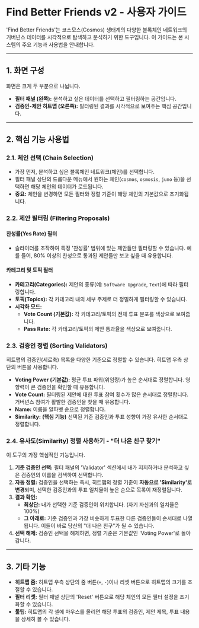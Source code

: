 # Find Better Friends v2 - 사용자 가이드

'Find Better Friends'는 코스모스(Cosmos) 생태계의 다양한 블록체인 네트워크의 거버넌스 데이터를 시각적으로 탐색하고 분석하기 위한 도구입니다. 이 가이드는 본 시스템의 주요 기능과 사용법을 안내합니다.

---

## 1. 화면 구성

화면은 크게 두 부분으로 나뉩니다.

-   **필터 패널 (왼쪽):** 분석하고 싶은 데이터를 선택하고 필터링하는 공간입니다.
-   **검증인-제안 히트맵 (오른쪽):** 필터링된 결과를 시각적으로 보여주는 핵심 공간입니다.

---

## 2. 핵심 기능 사용법

### 2.1. 체인 선택 (Chain Selection)

-   가장 먼저, 분석하고 싶은 블록체인 네트워크(체인)를 선택합니다.
-   필터 패널 상단의 드롭다운 메뉴에서 원하는 체인(`cosmos`, `osmosis`, `juno` 등)을 선택하면 해당 체인의 데이터가 로드됩니다.
-   **중요:** 체인을 변경하면 모든 필터와 정렬 기준이 해당 체인의 기본값으로 초기화됩니다.

### 2.2. 제안 필터링 (Filtering Proposals)

#### 찬성률(Yes Rate) 필터

-   슬라이더를 조작하여 특정 '찬성률' 범위에 있는 제안들만 필터링할 수 있습니다. 예를 들어, 80% 이상의 찬성으로 통과된 제안들만 보고 싶을 때 유용합니다.

#### 카테고리 및 토픽 필터

-   **카테고리(Categories):** 제안의 종류(예: `Software Upgrade`, `Text`)에 따라 필터링합니다.
-   **토픽(Topics):** 각 카테고리 내의 세부 주제로 더 정밀하게 필터링할 수 있습니다.
-   **시각화 모드:**
    -   **Vote Count (기본값):** 각 카테고리/토픽의 전체 투표 분포를 색상으로 보여줍니다.
    -   **Pass Rate:** 각 카테고리/토픽의 제안 통과율을 색상으로 보여줍니다.

### 2.3. 검증인 정렬 (Sorting Validators)

히트맵의 검증인(세로축) 목록을 다양한 기준으로 정렬할 수 있습니다. 히트맵 우측 상단의 버튼을 사용합니다.

-   **Voting Power (기본값):** 평균 투표 파워(위임량)가 높은 순서대로 정렬합니다. 영향력이 큰 검증인을 확인할 때 유용합니다.
-   **Vote Count:** 필터링된 제안에 대한 투표 참여 횟수가 많은 순서대로 정렬합니다. 거버넌스 참여가 활발한 검증인을 찾을 때 유용합니다.
-   **Name:** 이름을 알파벳 순으로 정렬합니다.
-   **Similarity:** **(핵심 기능)** 선택된 기준 검증인과 투표 성향이 가장 유사한 순서대로 정렬합니다.

### 2.4. 유사도(Similarity) 정렬 사용하기 - "더 나은 친구 찾기"

이 도구의 가장 핵심적인 기능입니다.

1.  **기준 검증인 선택:** 필터 패널의 'Validator' 섹션에서 내가 지지하거나 분석하고 싶은 검증인의 이름을 검색하여 선택합니다.
2.  **자동 정렬:** 검증인을 선택하는 즉시, 히트맵의 정렬 기준이 **자동으로 'Similarity'로 변경**되며, 선택한 검증인과의 투표 일치율이 높은 순으로 목록이 재정렬됩니다.
3.  **결과 확인:**
    -   **최상단:** 내가 선택한 기준 검증인이 위치합니다. (자기 자신과의 일치율은 100%)
    -   **그 아래로:** 기준 검증인과 가장 비슷하게 투표한 다른 검증인들이 순서대로 나열됩니다. 이들이 바로 당신의 "더 나은 친구"가 될 수 있습니다.
4.  **선택 해제:** 검증인 선택을 해제하면, 정렬 기준은 기본값인 'Voting Power'로 돌아갑니다.

---

## 3. 기타 기능

-   **히트맵 줌:** 히트맵 우측 상단의 줌 버튼(`+`, `-`)이나 리셋 버튼으로 히트맵의 크기를 조절할 수 있습니다.
-   **필터 리셋:** 필터 패널 상단의 'Reset' 버튼으로 해당 체인의 모든 필터 설정을 초기화할 수 있습니다.
-   **툴팁:** 히트맵의 각 셀에 마우스를 올리면 해당 투표의 검증인, 제안 제목, 투표 내용을 상세히 볼 수 있습니다.
